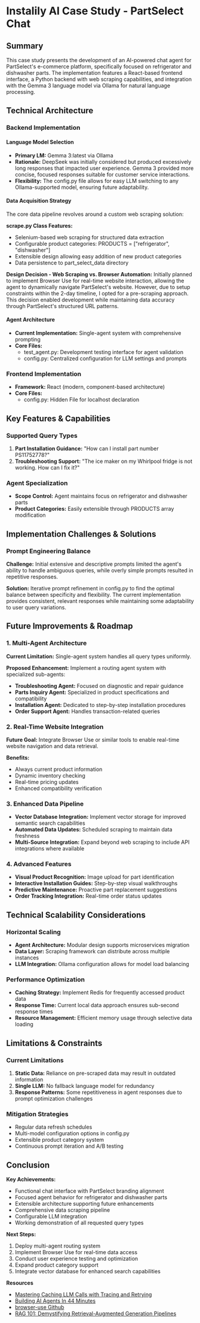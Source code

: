 # Instalily AI Case Study \- PartSelect Chat

## **Summary**

This case study presents the development of an AI-powered chat agent for PartSelect's e-commerce platform, specifically focused on refrigerator and dishwasher parts. The implementation features a React-based frontend interface, a Python backend with web scraping capabilities, and integration with the Gemma 3 language model via Ollama for natural language processing.

## Technical Architecture

### Backend Implementation

#### **Language Model Selection**

* **Primary LM:** Gemma 3:latest via Ollama  
* **Rationale:** DeepSeek was initially considered but produced excessively long responses that impacted user experience. Gemma 3 provided more concise, focused responses suitable for customer service interactions.  
* **Flexibility:** The config.py file allows for easy LLM switching to any Ollama-supported model, ensuring future adaptability.

#### **Data Acquisition Strategy**

The core data pipeline revolves around a custom web scraping solution:

**scrape.py Class Features:**

* Selenium-based web scraping for structured data extraction  
* Configurable product categories: PRODUCTS \= \["refrigerator", "dishwasher"\]  
* Extensible design allowing easy addition of new product categories  
* Data persistence to part\_select\_data directory

**Design Decision \- Web Scraping vs. Browser Automation:** Initially planned to implement Browser Use for real-time website interaction, allowing the agent to dynamically navigate PartSelect's website. However, due to setup constraints within the 2-day timeline, I opted for a pre-scraping approach. This decision enabled development while maintaining data accuracy through PartSelect's structured URL patterns.

#### **Agent Architecture**

* **Current Implementation:** Single-agent system with comprehensive prompting  
* **Core Files:**  
  * test\_agent.py: Development testing interface for agent validation  
  * config.py: Centralized configuration for LLM settings and prompts

### Frontend Implementation

* **Framework:** React (modern, component-based architecture)  
* **Core Files:**  
  * config.py: Hidden File for localhost declaration

## Key Features & Capabilities

### **Supported Query Types**

1. **Part Installation Guidance:** "How can I install part number PS11752778?"  
2. **Troubleshooting Support:** "The ice maker on my Whirlpool fridge is not working. How can I fix it?"

### **Agent Specialization**

* **Scope Control:** Agent maintains focus on refrigerator and dishwasher parts  
* **Product Categories:** Easily extensible through PRODUCTS array modification

## Implementation Challenges & Solutions

### **Prompt Engineering Balance**

**Challenge:** Initial extensive and descriptive prompts limited the agent's ability to handle ambiguous queries, while overly simple prompts resulted in repetitive responses.

**Solution:** Iterative prompt refinement in config.py to find the optimal balance between specificity and flexibility. The current implementation provides consistent, relevant responses while maintaining some adaptability to user query variations.

## 

## Future Improvements & Roadmap

### **1\. Multi-Agent Architecture**

**Current Limitation:** Single-agent system handles all query types uniformly.

**Proposed Enhancement:** Implement a routing agent system with specialized sub-agents:

* **Troubleshooting Agent:** Focused on diagnostic and repair guidance  
* **Parts Inquiry Agent:** Specialized in product specifications and compatibility  
* **Installation Agent:** Dedicated to step-by-step installation procedures  
* **Order Support Agent:** Handles transaction-related queries

### **2\. Real-Time Website Integration**

**Future Goal:** Integrate Browser Use or similar tools to enable real-time website navigation and data retrieval.

**Benefits:**

* Always current product information  
* Dynamic inventory checking  
* Real-time pricing updates  
* Enhanced compatibility verification

### **3\. Enhanced Data Pipeline**

* **Vector Database Integration:** Implement vector storage for improved semantic search capabilities  
* **Automated Data Updates:** Scheduled scraping to maintain data freshness  
* **Multi-Source Integration:** Expand beyond web scraping to include API integrations where available

### **4\. Advanced Features**

* **Visual Product Recognition:** Image upload for part identification  
* **Interactive Installation Guides:** Step-by-step visual walkthroughs  
* **Predictive Maintenance:** Proactive part replacement suggestions  
* **Order Tracking Integration:** Real-time order status updates

## Technical Scalability Considerations

### **Horizontal Scaling**

* **Agent Architecture:** Modular design supports microservices migration  
* **Data Layer:** Scraping framework can distribute across multiple instances  
* **LLM Integration:** Ollama configuration allows for model load balancing

### **Performance Optimization**

* **Caching Strategy:** Implement Redis for frequently accessed product data  
* **Response Time:** Current local data approach ensures sub-second response times  
* **Resource Management:** Efficient memory usage through selective data loading

## Limitations & Constraints

### **Current Limitations**

1. **Static Data:** Reliance on pre-scraped data may result in outdated information  
2. **Single LLM:** No fallback language model for redundancy  
3. **Response Patterns:** Some repetitiveness in agent responses due to prompt optimization challenges

### **Mitigation Strategies**

* Regular data refresh schedules  
* Multi-model configuration options in config.py  
* Extensible product category system  
* Continuous prompt iteration and A/B testing

## **Conclusion**

**Key Achievements:**

* Functional chat interface with PartSelect branding alignment  
* Focused agent behavior for refrigerator and dishwasher parts  
* Extensible architecture supporting future enhancements  
* Comprehensive data scraping pipeline  
* Configurable LLM integration  
* Working demonstration of all requested query types

**Next Steps:**

1. Deploy multi-agent routing system  
2. Implement Browser Use for real-time data access  
3. Conduct user experience testing and optimization  
4. Expand product category support  
5. Integrate vector database for enhanced search capabilities

**Resources**

* [Mastering Caching LLM Calls with Tracing and Retrying](https://oleg-dubetcky.medium.com/mastering-caching-llm-calls-with-tracing-and-retrying-63e12c3318ef)  
*  [Building AI Agents In 44 Minutes](https://www.youtube.com/watch?v=_Udb5NC6vTI&t=1s)  
* [browser-use Github](https://github.com/browser-use/browser-use)  
* [RAG 101: Demystifying Retrieval-Augmented Generation Pipelines](https://developer.nvidia.com/blog/rag-101-demystifying-retrieval-augmented-generation-pipelines/)


  
